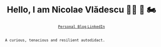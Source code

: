 <div id= "header" align="center">
    <h1>Hello, I am Nicolae Vlădescu 👨‍💻 🐧 🏍</h1>
    <div id="badges" align="center">
        <a href="https://nicolaevladescu.com/">
            <code>Personal Blog</code>
        </a>
        <a href="https://www.linkedin.com/in/nicolaevladescu/">
            <code>LinkedIn</code>
        </a>
    </div>
</div>

</br>

```
A curious, tenacious and resilient autodidact. 
```
